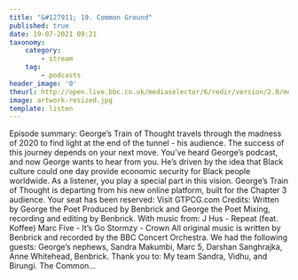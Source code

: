 ```yaml
---
title: "&#127911; 19. Common Ground"
published: true
date: 19-07-2021 09:21
taxonomy:
    category:
        - stream
    tag:
        - podcasts
header_image: '0'
theurl: http://open.live.bbc.co.uk/mediaselector/6/redir/version/2.0/mediaset/audio-nondrm-download/proto/http/vpid/p09pfl05.mp3
image: artwork-resized.jpg
template: listen
--- 
```

Episode summary: George’s Train of Thought travels through the madness of 2020 to find light at the end of the tunnel - his audience. The success of this journey depends on your next move. You’ve heard George’s podcast, and now George wants to hear from you. He’s driven by the idea that Black culture could one day provide economic security for Black people worldwide. As a listener, you play a special part in this vision. George’s Train of Thought is departing from his new online platform, built for the Chapter 3 audience. Your seat has been reserved: Visit GTPCG.com Credits: Written by George the Poet Produced by Benbrick and George the Poet Mixing, recording and editing by Benbrick. With music from: J Hus - Repeat (feat. Koffee) Marc Five - It’s Go Stormzy - Crown All original music is written by Benbrick and recorded by the BBC Concert Orchestra. We had the following guests: George’s nephews, Sandra Makumbi, Marc 5, Darshan Sanghrajka, Anne Whitehead, Benbrick. Thank you to: My team Sandra, Vidhu, and Birungi. The Common…

